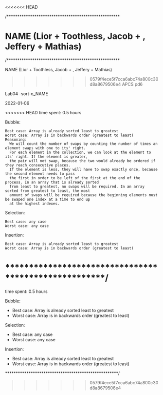 <<<<<<< HEAD

/*****************************************************


NAME (Lior + Toothless, Jacob + , Jeffery + Mathias)
=======
/*****************************************************

NAME (Lior + Toothless, Jacob + , Jeffery + Mathias)

>>>>>>> 0579f4ece5f7cca6abc74a800c30d8a8679506e4
APCS pd6

Lab04 -sort-o_NAME

2022-01-06

<<<<<<< HEAD
time spent: 0.5 hours

Bubble:

    Best case: Array is already sorted least to greatest
    Worst case: Array is in backwards order (greatest to least)
    Reasoning:
      We will count the number of swaps by counting the number of times an element swaps with one to its' right.
      For each element in the collection, we can look at the element to its' right. If the element is greater,
      the pair will not swap, because the two would already be ordered if they reach consecutive places. 
      If the element is less, they will have to swap exactly once, because the second element needs to pass 
      the first in order to be left of the first at the end of the process. In an array that is already sorted 
      from least to greatest, no swaps will be required. In an array sorted from greatest to least, the most 
      amount of swaps will be required because the beginning elements must be swaped one index at a time to end up 
      at the highest indexes.

Selection:

    Best case: any case
    Worst case: any case

Insertion:

    Best case: Array is already sorted least to greatest
    Worst case: Array is in backwards order (greatest to least)

*****************************************************/
=======
time spent:  0.5 hours

Bubble:
* Best case: Array is already sorted least to greatest
* Worst case: Array is in backwards order (greatest to least)

Selection:
* Best case: any case
* Worst case: any case

Insertion:
* Best case: Array is already sorted least to greatest
* Worst case: Array is in backwards order (greatest to least)



 *****************************************************/
>>>>>>> 0579f4ece5f7cca6abc74a800c30d8a8679506e4
